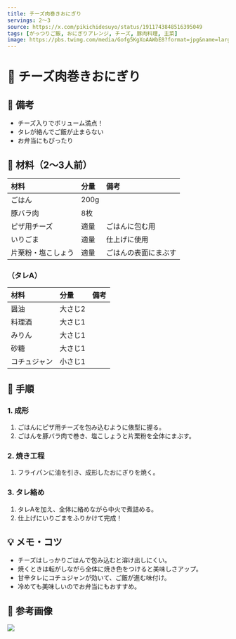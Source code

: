 ```yaml
---
title: チーズ肉巻きおにぎり
servings: 2〜3
source: https://x.com/pikichidesuyo/status/1911743848516395049
tags: [がっつりご飯, おにぎりアレンジ, チーズ, 豚肉料理, 主菜]
image: https://pbs.twimg.com/media/Gofg5KgXoAAWbE8?format=jpg&name=large
---
```


# 🍳 チーズ肉巻きおにぎり

## 📝 備考
- チーズ入りでボリューム満点！
- タレが絡んでご飯が止まらない
- お弁当にもぴったり

## 🛒 材料（2〜3人前）
| 材料 | 分量 | 備考 |
|:---|:---|:---|
| ごはん | 200g | |
| 豚バラ肉 | 8枚 | |
| ピザ用チーズ | 適量 | ごはんに包む用 |
| いりごま | 適量 | 仕上げに使用 |
| 片栗粉・塩こしょう | 適量 | ごはんの表面にまぶす |

### （タレA）
| 材料 | 分量 | 備考 |
|:---|:---|:---|
| 醤油 | 大さじ2 | |
| 料理酒 | 大さじ1 | |
| みりん | 大さじ1 | |
| 砂糖 | 大さじ1 | |
| コチュジャン | 小さじ1 | |

## 🥣 手順

### 1. 成形
1. ごはんにピザ用チーズを包み込むように俵型に握る。
2. ごはんを豚バラ肉で巻き、塩こしょうと片栗粉を全体にまぶす。

### 2. 焼き工程
1. フライパンに油を引き、成形したおにぎりを焼く。

### 3. タレ絡め
1. タレAを加え、全体に絡めながら中火で煮詰める。
2. 仕上げにいりごまをふりかけて完成！

## 💡 メモ・コツ
- チーズはしっかりごはんで包み込むと溶け出しにくい。
- 焼くときは転がしながら全体に焼き色をつけると美味しさアップ。
- 甘辛タレにコチュジャンが効いて、ご飯が進む味付け。
- 冷めても美味しいのでお弁当にもおすすめ。

## 📸 参考画像
![](https://pbs.twimg.com/media/Gofg5KgXoAAWbE8?format=jpg&name=large)